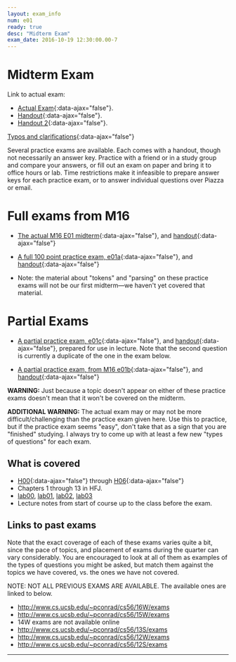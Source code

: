 ```yaml
---
layout: exam_info
num: e01
ready: true
desc: "Midterm Exam"
exam_date: 2016-10-19 12:30:00.00-7
---
```


# Midterm Exam

Link to actual exam: 

* [Actual Exam](cs56_f16_e01/){:data-ajax="false"}.
* [Handout](cs56_f16_e01/handout/){:data-ajax="false"}.
* [Handout 2](cs56_f16_e01/handout2/){:data-ajax="false"}.


[Typos and clarifications](typos){:data-ajax="false"}

Several practice exams are available.  Each comes with a handout, though not necessarily an answer key.   Practice with a friend or in a study group and compare your answers, or fill out an exam on paper and bring it to office hours or lab.   Time restrictions make it infeasible to prepare answer keys for each practice exam, or to answer individual questions over Piazza or email.

# Full exams from M16

*    [The actual M16 E01 midterm](cs56_m16_e01){:data-ajax="false"}, 
     and [handout](cs56_m16_e01/handout){:data-ajax="false"}
*    [A full 100 point practice exam, e01a](cs56_m16_e01_practice){:data-ajax="false"}, 
     and [handout](cs56_m16_e01_practice/handout){:data-ajax="false"}
     
   * Note: the material about "tokens" and "parsing" on these practice exams will not be our first midterm&mdash;we haven't yet covered that material.
     
# Partial Exams

*    [A partial practice exam, e01c](cs56_f16_e01_practice_c/){:data-ajax="false"},
     and [handout](cs56_f16_e01_practice_c/handout/){:data-ajax="false"}, prepared for use in lecture.
     Note that the second question is currently a duplicate of the one in the exam below.

*    [A partial practice exam, from M16 e01b](cs56_m16_e01_practice_b/){:data-ajax="false"},
     and [handout](cs56_m16_e01_practice_b/handout/){:data-ajax="false"}

<b>WARNING:</b> Just because a topic doesn't appear on either of these practice exams doesn't mean that it won't be covered on the midterm.
    
<b>ADDITIONAL WARNING:</b> The actual exam may or may not be more difficult/challenging than the practice
exam given here.   Use this to practice, but if the practice exam seems "easy", don't 
take that as a sign that you are "finished" studying.   I always try to come up with at least
a few new "types of questions" for each exam.

## What is covered

* [H00](/hwk/h00){:data-ajax="false"} through [H06](/hwk/h06){:data-ajax="false"}
* Chapters 1 through 13 in HFJ.
* [lab00](/lab/lab00), [lab01](/lab/lab01), [lab02](/lab/lab02),  [lab03](/lab/lab03)
* Lecture notes from start of course up to the class before the exam.

## Links to past exams

Note that the exact coverage of each of these exams varies quite a bit, since the pace of topics, and placement of exams during the quarter can vary considerably.  You are encouraged to look at all of them as examples of the types of questions you might be asked, but
match them against the topics we have covered, vs. the ones we have not covered.

NOTE: NOT ALL PREVIOUS EXAMS ARE AVAILABLE.    The available ones are linked to below.

* <http://www.cs.ucsb.edu/~pconrad/cs56/16W/exams> 
* <http://www.cs.ucsb.edu/~pconrad/cs56/15W/exams>
* 14W exams are not available online
* <http://www.cs.ucsb.edu/~pconrad/cs56/13S/exams>
* <http://www.cs.ucsb.edu/~pconrad/cs56/12W/exams>
* <http://www.cs.ucsb.edu/~pconrad/cs56/12S/exams>

---

<div style="display:none;">  http://ucsb-cs56-m16.github.io/exam/e01 </div>
